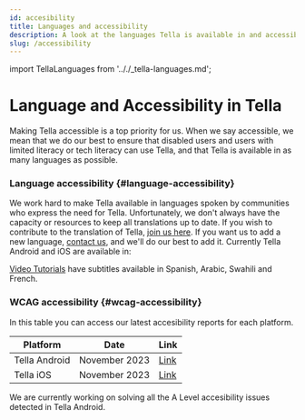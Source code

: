 ```yaml
---
id: accesibility
title: Languages and accessibility
description: A look at the languages Tella is available in and accessibility considerations.
slug: /accessibility
---
```

import TellaLanguages from '.././_tella-languages.md';


# Language and Accessibility in Tella

Making Tella accessible is a top priority for us. When we say accessible, we mean that we do our best to ensure that disabled users and users with limited literacy or tech literacy can use Tella, and that Tella is available in as many languages as possible.


### Language accessibility {#language-accessibility}

We work hard to make Tella available in languages spoken by communities who express the need for Tella. Unfortunately, we don't always have the capacity or resources to keep all translations up to date. If you wish to contribute to the translation of Tella, [join us here](/translating-tella). If you want us to add a new language, [contact us](/contact-us), and we'll do our best to add it. Currently Tella Android and iOS are available in:

<TellaLanguages/>

[Video Tutorials](/video-tutorials) have subtitles available in Spanish, Arabic, Swahili and French.



### WCAG accessibility {#wcag-accessibility}

In this table you can access our latest accesibility reports for each platform. 

| **Platform** | **Date** | **Link** |
| -----|-----|------ |  
| Tella Android | November 2023 | [Link](https://docs.google.com/document/d/1QtcWrSNvVtskUf5zNmOlgH0ue_O2ksdi/edit) | 
| Tella iOS | November 2023 | [Link](https://docs.google.com/document/d/1-_dx-Ut98FpiasqgW98gxoFbwVx01R39/edit) | 

We are currently working on solving all the A Level accesibility issues detected in Tella Android.



